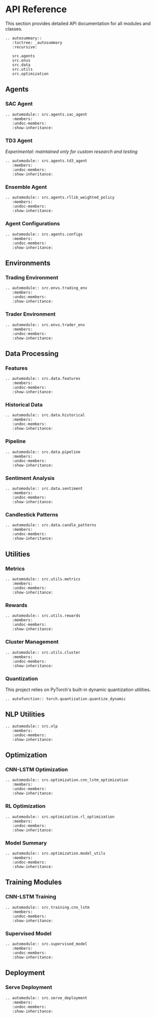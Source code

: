 # API Reference

This section provides detailed API documentation for all modules and classes.

```{eval-rst}
.. autosummary::
   :toctree: _autosummary
   :recursive:

   src.agents
   src.envs
   src.data
   src.utils
   src.optimization
```

## Agents

### SAC Agent

```{eval-rst}
.. automodule:: src.agents.sac_agent
   :members:
   :undoc-members:
   :show-inheritance:
```

### TD3 Agent

_Experimental: maintained only for custom research and testing_

```{eval-rst}
.. automodule:: src.agents.td3_agent
   :members:
   :undoc-members:
   :show-inheritance:
```

### Ensemble Agent

```{eval-rst}
.. automodule:: src.agents.rllib_weighted_policy
   :members:
   :undoc-members:
   :show-inheritance:
```

### Agent Configurations

```{eval-rst}
.. automodule:: src.agents.configs
   :members:
   :undoc-members:
   :show-inheritance:
```

## Environments

### Trading Environment

```{eval-rst}
.. automodule:: src.envs.trading_env
   :members:
   :undoc-members:
   :show-inheritance:
```

### Trader Environment

```{eval-rst}
.. automodule:: src.envs.trader_env
   :members:
   :undoc-members:
   :show-inheritance:
```

## Data Processing

### Features

```{eval-rst}
.. automodule:: src.data.features
   :members:
   :undoc-members:
   :show-inheritance:
```

### Historical Data

```{eval-rst}
.. automodule:: src.data.historical
   :members:
   :undoc-members:
   :show-inheritance:
```

### Pipeline

```{eval-rst}
.. automodule:: src.data.pipeline
   :members:
   :undoc-members:
   :show-inheritance:
```

### Sentiment Analysis

```{eval-rst}
.. automodule:: src.data.sentiment
   :members:
   :undoc-members:
   :show-inheritance:
```

### Candlestick Patterns

```{eval-rst}
.. automodule:: src.data.candle_patterns
   :members:
   :undoc-members:
   :show-inheritance:
```

## Utilities

### Metrics

```{eval-rst}
.. automodule:: src.utils.metrics
   :members:
   :undoc-members:
   :show-inheritance:
```

### Rewards

```{eval-rst}
.. automodule:: src.utils.rewards
   :members:
   :undoc-members:
   :show-inheritance:
```

### Cluster Management

```{eval-rst}
.. automodule:: src.utils.cluster
   :members:
   :undoc-members:
   :show-inheritance:
```

### Quantization

This project relies on PyTorch's built-in dynamic quantization utilities.

```{eval-rst}
.. autofunction:: torch.quantization.quantize_dynamic
```

## NLP Utilities

```{eval-rst}
.. automodule:: src.nlp
   :members:
   :undoc-members:
   :show-inheritance:
```

## Optimization

### CNN-LSTM Optimization

```{eval-rst}
.. automodule:: src.optimization.cnn_lstm_optimization
   :members:
   :undoc-members:
   :show-inheritance:
```

### RL Optimization

```{eval-rst}
.. automodule:: src.optimization.rl_optimization
   :members:
   :undoc-members:
   :show-inheritance:
```

### Model Summary

```{eval-rst}
.. automodule:: src.optimization.model_utils
   :members:
   :undoc-members:
   :show-inheritance:
```

## Training Modules

### CNN-LSTM Training

```{eval-rst}
.. automodule:: src.training.cnn_lstm
   :members:
   :undoc-members:
   :show-inheritance:
```

### Supervised Model

```{eval-rst}
.. automodule:: src.supervised_model
   :members:
   :undoc-members:
   :show-inheritance:
```

## Deployment

### Serve Deployment

```{eval-rst}
.. automodule:: src.serve_deployment
   :members:
   :undoc-members:
   :show-inheritance:
```
